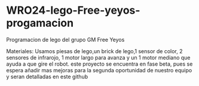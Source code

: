 # WRO24-lego-Free-yeyos-progamacion
Programacion de lego del grupo GM Free Yeyos 

Materiales:
Usamos piesas de lego,un brick de lego,1 sensor de color, 2 sensores de infrarojo, 1 motor largo para avanza y un 1 motor mediano que ayuda a que gire el robot.
este proyecto se encuentra en fase beta, pues se espera añadir mas mejoras para la segunda oportunidad de nuestro equipo y seran detalladas en este github
